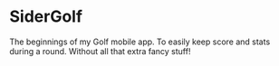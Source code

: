# SiderGolf
The beginnings of my Golf mobile app. To easily keep score and stats during a round. Without all that extra fancy stuff!
